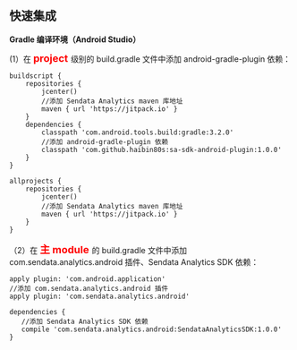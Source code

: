 

## 快速集成

__Gradle 编译环境（Android Studio）__

(1）在 <font color=red size=4 >  **project**  </font>级别的 build.gradle 文件中添加 android-gradle-plugin 依赖：

```android
buildscript {
    repositories {
        jcenter()
        //添加 Sendata Analytics maven 库地址
        maven { url 'https://jitpack.io' }
    }
    dependencies {
        classpath 'com.android.tools.build:gradle:3.2.0'
        //添加 android-gradle-plugin 依赖
        classpath 'com.github.haibin80s:sa-sdk-android-plugin:1.0.0'
    }
}

allprojects {
    repositories {
        jcenter()
        //添加 Sendata Analytics maven 库地址
        maven { url 'https://jitpack.io' }
    }
}
```

（2）在 <font color=red size=4 > **主 module** </font>的 build.gradle 文件中添加 com.sendata.analytics.android 插件、Sendata Analytics SDK 依赖：

```android
apply plugin: 'com.android.application'
//添加 com.sendata.analytics.android 插件
apply plugin: 'com.sendata.analytics.android'

dependencies {
   //添加 Sendata Analytics SDK 依赖
   compile 'com.sendata.analytics.android:SendataAnalyticsSDK:1.0.0'
}
```


